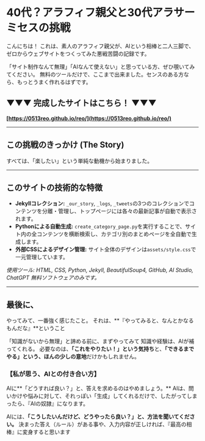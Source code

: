 # 40代？アラフィフ親父と30代アラサーミセスの挑戦

こんにちは！
これは、素人のアラフィフ親父が、AIという相棒と二人三脚で、ゼロからウェブサイトをつくってみた悪戦苦闘の記録です。

「サイト制作なんて無理」「AIなんて使えない」と思っている方、ぜひ覗いてみてください。
無料のツールだけで、ここまで出来ました。センスのある方なら、もっとうまく作れるはずです。

## ▼▼▼ 完成したサイトはこちら！ ▼▼▼

**[https://0513reo.github.io/reo/](https://0513reo.github.io/reo/)**

---

## この挑戦のきっかけ (The Story)

すべては、「楽したい」という単純な動機から始まりました。

---

## このサイトの技術的な特徴

*   **Jekyllコレクション:** `_our_story`, `_logs`, `_tweets`の3つのコレクションでコンテンツを分離・管理し、トップページには各々の最新記事が自動で表示されます。
*   **Pythonによる自動生成:** `create_category_page.py`を実行することで、サイト内の全コンテンツを横断検索し、カテゴリ別のまとめページを全自動で生成します。
*   **外部CSSによるデザイン管理:** サイト全体のデザインは`assets/style.css`で一元管理しています。

*使用ツール: HTML, CSS, Python, Jekyll, BeautifulSoup4, GitHub, AI Studio, ChatGPT 無料ソフトウェアのみです。*

---

## 最後に、

やってみて、一番強く感じたこと。
それは、**『やってみると、なんとかなるもんだな』**ということ

「知識がないから無理」と諦める前に、まずやってみて
知識や経験は、AIが補ってくれる。
必要なのは、**「これをやりたい！」という気持ち**と、**「できるまでやる」という、ほんの少しの意地**だけかもしれません。

### 【私が思う、AIとの付き合い方】

AIに**「どうすれば良い？」と、答えを求めるのはやめましょう。**
AIは、問いかけや悩みに対して、それっぽい「生成」してくれるだけで、したがってしまったら、『AIの奴隷』になります。

AIには、**「こうしたいんだけど、どうやったら良い？」と、方法を聞いてください。**
決まった答え（ルール）がある事や、入力内容が正しければ、『最高の相棒』に変身すると思います
